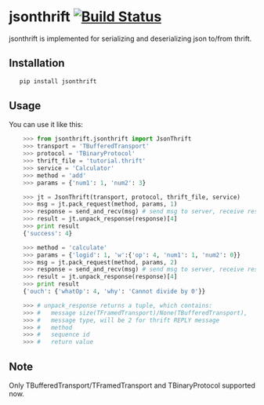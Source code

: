# jsonthrift [![Build Status](https://travis-ci.org/WKPlus/jsonthrift.svg?branch=master)](https://travis-ci.org/WKPlus/jsonthrift)

  jsonthrift is implemented for serializing and deserializing json to/from thrift.


## Installation

```bash
   pip install jsonthrift
```

## Usage

  You can use it like this:

```python
    >>> from jsonthrift.jsonthrift import JsonThrift
    >>> transport = 'TBufferedTransport'
    >>> protocol = 'TBinaryProtocol'
    >>> thrift_file = 'tutorial.thrift'
    >>> service = 'Calculator'
    >>> method = 'add'
    >>> params = {'num1': 1, 'num2': 3}

    >>> jt = JsonThrift(transport, protocol, thrift_file, service)
    >>> msg = jt.pack_request(method, params, 1)
    >>> response = send_and_recv(msg) # send msg to server, receive response
    >>> result = jt.unpack_response(response)[4]
    >>> print result
    {'success': 4}

    >>> method = 'calculate'
    >>> params = {'logid': 1, 'w':{'op': 4, 'num1': 1, 'num2': 0}}
    >>> msg = jt.pack_request(method, params, 2)
    >>> response = send_and_recv(msg) # send msg to server, receive response
    >>> result = jt.unpack_response(response)[4]
    >>> print result
    {'ouch': {'whatOp': 4, 'why': 'Cannot divide by 0'}}

    >>> # unpack_response returns a tuple, which contains:
    >>> #   message size(TFramedTransport)/None(TBufferedTransport),
    >>> #   message type, will be 2 for thrift REPLY message
    >>> #   method
    >>> #   sequence id
    >>> #   return value

```

## Note

  Only TBufferedTransport/TFramedTransport and TBinaryProtocol supported now.
